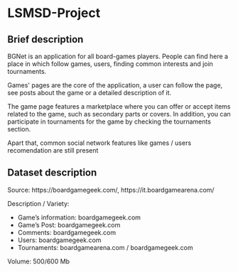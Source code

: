# LSMSD-Project
<h2>Brief description</h3>
<p>
  BGNet is an application for all board-games players. People can find here a place in which follow games, users, finding common interests and join tournaments.
</p>
<p>
  Games' pages are the core of the application, a user can follow the page, see posts about the game or a detailed description of it.
</p>
<p>
  The game page features a marketplace where you can offer or accept items related to the game, such as secondary parts or covers. In addition, you can participate in tournaments for the game by checking the tournaments section.
</p>
<p>
  Apart that, common social network features like games / users recomendation are still present
</p>
<h2>Dataset description</h2>
<p>
  Source: https://boardgamegeek.com/, https://it.boardgamearena.com/
 <p>
<p>
  Description / Variety:
  <ul>
    <li>Game’s information: boardgamegeek.com</li>
    <li>Game’s Post: boardgamegeek.com</li>
    <li>Comments: boardgamegeek.com</li>
    <li>Users: boardgamegeek.com</li>
    <li>Tournaments: boardgamearena.com / boardgamegeek.com </li>
   </ul>
  Volume: 500/600 Mb
 </p>
